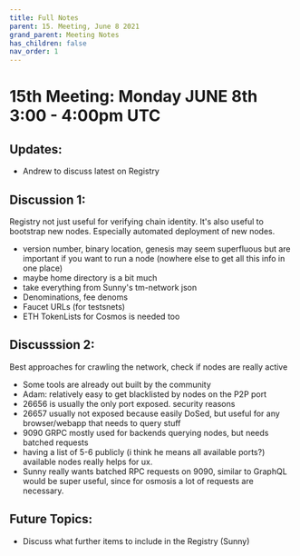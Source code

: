 ```yaml
---
title: Full Notes
parent: 15. Meeting, June 8 2021
grand_parent: Meeting Notes
has_children: false
nav_order: 1
---
```


# 15th Meeting: Monday JUNE 8th 3:00 - 4:00pm UTC

## Updates:
 * Andrew to discuss latest on Registry

## Discussion 1:

Registry not just useful for verifying chain identity. It's also useful to bootstrap new nodes. Especially automated deployment of new nodes.

* version number, binary location, genesis may seem superfluous but are important if you want to run a node (nowhere else to get all this info in one place)
* maybe home directory is a bit much
* take everything from Sunny's tm-network json
* Denominations, fee denoms
* Faucet URLs (for testsnets)
* ETH TokenLists for Cosmos is needed too


## Discusssion 2: 

Best approaches for crawling the network, check if nodes are really active

* Some tools are already out built by the community
* Adam: relatively easy to get blacklisted by nodes on the P2P port
* 26656 is usually the only port exposed. security reasons
* 26657 usually not exposed because easily DoSed, but useful for any browser/webapp that needs to query stuff
* 9090 GRPC mostly used for backends querying nodes, but needs batched requests
* having a list of 5-6 publicly (i think he means all available ports?) available nodes really helps for ux.
* Sunny really wants batched RPC requests on 9090, similar to GraphQL would be super useful, since for osmosis a lot of requests are necessary.

## Future Topics:
 * Discuss what further items to include in the Registry (Sunny)
